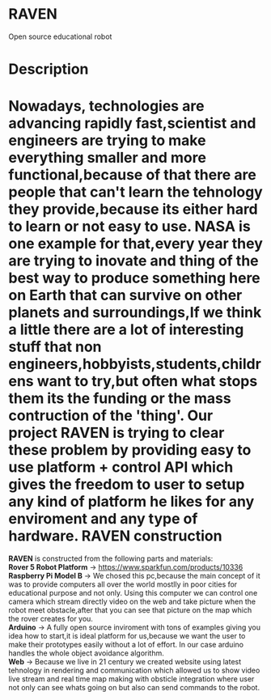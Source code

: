 RAVEN
=====

Open source educational robot

Description
====
Nowadays, technologies are advancing rapidly fast,scientist and engineers are trying to make everything smaller and more functional,because of that there are people that can't learn the tehnology they provide,because its either hard to learn or not easy to use.
NASA is one example for that,every year they are trying to inovate and thing of the best way to produce something here on Earth that can survive on other planets and surroundings,If we think a little there are a lot of interesting stuff that non engineers,hobbyists,students,childrens want to try,but often what stops them its the funding or the mass contruction of the 'thing'.
Our project **RAVEN** is trying to clear these problem by providing easy to use platform + control API which gives the freedom to user to setup any kind of platform he likes for any enviroment and any type of hardware.
**RAVEN** construction
====
**RAVEN** is constructed from the following parts and materials:   
**Rover 5 Robot Platform** -> https://www.sparkfun.com/products/10336   
**Raspberry Pi Model B** -> We chosed this pc,because the main concept of it was to provide computers all over the world mostlly in poor cities for educational purpose and not only.
Using this computer we can control one camera which stream directly video on the web and take picture when the robot meet obstacle,after that you can see that picture on the map which the rover creates for you.   
**Arduino** -> A fully open source inviroment with tons of examples giving you idea how to start,it is ideal platform for us,because we want the user to make their prototypes easily without a lot of effort.
In our case arduino handles the whole object avoidance algorithm.   
**Web** -> Because we live in 21 century we created website using latest tehnology in rendering and communication which allowed us to show video live stream and real time map making with obsticle integration where user not only can see whats going on but also can send commands to the robot.


